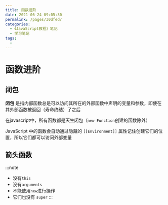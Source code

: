 ```yaml
---
title: 函数进阶
date: 2021-06-24 09:05:30
permalink: /pages/30dfed/
categories:
  - 《JavaScript教程》笔记
  - 学习笔记
tags:
  - 
---
```

# 函数进阶
## 闭包

__闭包__ 是指内部函数总是可以访问其所在的外部函数中声明的变量和参数，即使在其外部函数被返回（寿命终结）了之后

在javascript中，所有函数都是天生闭包（`new Function`创建的函数除外）

JavaScript 中的函数会自动通过隐藏的 `[[Environment]]` 属性记住创建它们的位置，所以它们都可以访问外部变量
## 箭头函数
:::note
+ 没有`this`
+ 没有`arguments`
+ 不能使用`new`进行操作
+ 它们也没有 `super`
:::